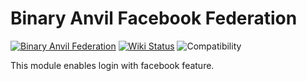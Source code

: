# Binary Anvil Facebook Federation

[![Binary Anvil Federation](https://img.shields.io/badge/version-1.2.0-green.svg)](https://bitbucket.binaryanvil.tools/projects/BINARYANVIL/repos/module-federation-facebook/browse)
[![Wiki Status](https://img.shields.io/badge/wiki-partially-yellowgreen.svg)](https://wiki.binaryanvil.tools/display/KB/M2+Extensions%3A+Federation+Facebook)
![Compatibility](https://img.shields.io/badge/magento-2.*-blue.svg)

This module enables login with facebook feature.
